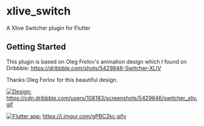 # xlive_switch

A Xlive Switcher plugin for Flutter

## Getting Started

This plugin is based on Oleg Frolov's animation design which I found on Dribbble:
https://dribbble.com/shots/5429846-Switcher-XLIV

Thanks Oleg Forlov for this beautiful design.

[![Design:](https://i.imgur.com/gPBC2kc.gifv)](https://cdn.dribbble.com/users/108183/screenshots/5429846/switcher_xliv.gif)
https://cdn.dribbble.com/users/108183/screenshots/5429846/switcher_xliv.gif

[![Flutter app:](https://i.imgur.com/gPBC2kc.gifv)](https://i.imgur.com/gPBC2kc.gifv)
https://i.imgur.com/gPBC2kc.gifv
